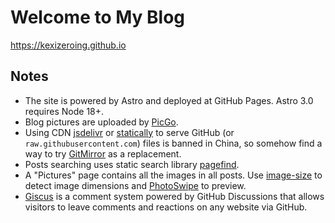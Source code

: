 # Welcome to My Blog
https://kexizeroing.github.io

## Notes
- The site is powered by Astro and deployed at GitHub Pages. Astro 3.0 requires Node 18+.
- Blog pictures are uploaded by [PicGo](https://github.com/Molunerfinn/PicGo).
- Using CDN [jsdelivr](https://www.jsdelivr.com) or [statically](https://statically.io) to serve GitHub (or `raw.githubusercontent.com`) files is banned in China, so somehow find a way to try [GitMirror](https://gitmirror.com) as a replacement.
- Posts searching uses static search library [pagefind](https://pagefind.app).
- A "Pictures" page contains all the images in all posts. Use [image-size](https://github.com/image-size/image-size) to detect image dimensions and [PhotoSwipe](https://photoswipe.com) to preview.
- [Giscus](https://giscus.app) is a comment system powered by GitHub Discussions that allows visitors to leave comments and reactions on any website via GitHub.